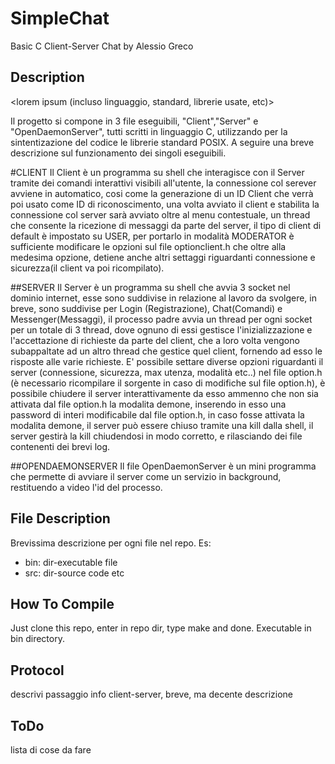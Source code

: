 # SimpleChat
Basic C Client-Server Chat by Alessio Greco

## Description
<lorem ipsum (incluso linguaggio, standard, librerie usate, etc)>

Il progetto si compone in 3 file eseguibili, "Client","Server" e "OpenDaemonServer", tutti scritti in linguaggio C, utilizzando per la
sintentizazione del codice le librerie standard POSIX.
A seguire una breve descrizione sul funzionamento dei singoli eseguibili.

#CLIENT
Il Client è un programma su shell che interagisce con il Server tramite dei comandi interattivi visibili all'utente, la connessione
col serever avviene in automatico, cosi come la generazione di un ID Client che verrà poi usato come ID di riconoscimento, una volta
avviato il client e stabilita la connessione col server sarà avviato oltre al menu contestuale, un thread che consente la ricezione
di messaggi da parte del server, il tipo di client di default è impostato su USER, per portarlo in modalità MODERATOR è sufficiente
modificare le opzioni sul file optionclient.h che oltre alla medesima opzione, detiene anche altri settaggi riguardanti connessione e
sicurezza(il client va poi ricompilato).

##SERVER
Il Server è un programma su shell che avvia 3 socket nel dominio internet, esse sono suddivise in relazione al lavoro da svolgere, in
breve, sono suddivise per Login (Registrazione), Chat(Comandi) e Messenger(Messaggi), il processo padre avvia un thread per ogni socket
per un totale di 3 thread, dove ognuno di essi gestisce l'inizializzazione e l'accettazione di richieste da parte del client, che a loro 
volta vengono subappaltate ad un altro thread che gestice quel client, fornendo ad esso le risposte alle varie richieste.
E' possibile settare diverse opzioni riguardanti il server (connessione, sicurezza, max utenza, modalità etc..) nel file option.h (è 
necessario ricompilare il sorgente in caso di modifiche sul file option.h), è possibile chiudere il server interattivamente da esso
ammenno che non sia attivata dal file option.h la modalita demone, inserendo in esso una password di interi modificabile dal file
option.h, in caso fosse attivata la modalita demone, il server può essere chiuso tramite una kill dalla shell, il server gestirà la kill
chiudendosi in modo corretto, e rilasciando dei file contenenti dei brevi log.

##OPENDAEMONSERVER
Il file OpenDaemonServer è un mini programma che permette di avviare il server come un servizio in background, restituendo a video l'id
del processo.

## File Description
Brevissima descrizione per ogni file nel repo.
Es:
* bin: dir-executable file
* src: dir-source code
etc

## How To Compile
Just clone this repo, enter in repo dir, type make and done.
Executable in bin directory.

## Protocol
descrivi passaggio info client-server, breve, ma decente descrizione

## ToDo
lista di cose da fare
